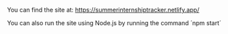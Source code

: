 You can find the site at:
https://summerinternshiptracker.netlify.app/

You can also run the site using Node.js by running the command ´npm start´
